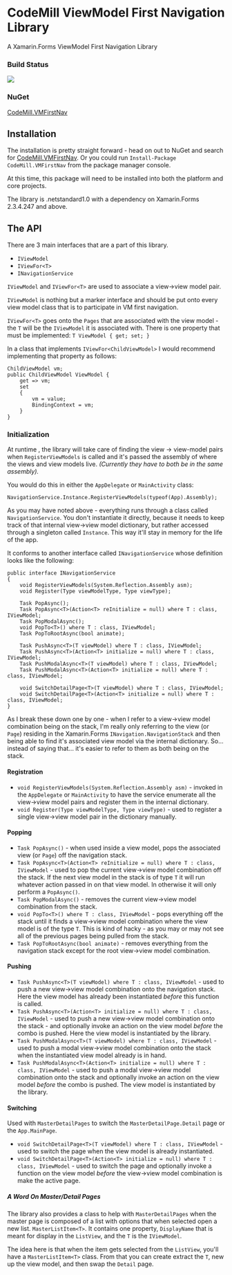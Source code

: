 # CodeMill ViewModel First Navigation Library 
A Xamarin.Forms ViewModel First Navigation Library

### Build Status
![](https://ci.appveyor.com/api/projects/status/isojqjljf5v9xygj?svg=true)

### NuGet
[CodeMill.VMFirstNav](https://www.nuget.org/packages/CodeMill.VMFirstNav/)

## Installation
The installation is pretty straight forward - head on out to NuGet and search for [CodeMill.VMFirstNav](https://www.nuget.org/packages/CodeMill.VMFirstNav/). Or you could run `Install-Package CodeMill.VMFirstNav` from the package manager console.

At this time, this package will need to be installed into both the platform and core projects.

The library is .netstandard1.0 with a dependency on Xamarin.Forms 2.3.4.247 and above.

## The API
There are 3 main interfaces that are a part of this library.
- `IViewModel`
- `IViewFor<T>`
- `INavigationService`

`IViewModel` and `IViewFor<T>` are used to associate a view->view model pair.

`IViewModel` is nothing but a marker interface and should be put onto every view model class that is to participate in VM first navigation.

`IViewFor<T>` goes onto the `Pages` that are associated with the view model - the `T` will be the `IViewModel` it is associated with. There is one property that must be implemented: `T ViewModel { get; set; }`

In a class that implements `IViewFor<ChildViewModel>` I would recommend implementing that property as follows:
```
ChildViewModel vm;
public ChildViewModel ViewModel { 
    get => vm; 
    set
    {
        vm = value;
        BindingContext = vm;
    }
}
```

### Initialization
At runtime , the library will take care of finding the view -> view-model pairs when ```RegisterViewModels``` is called and it's passed the assembly of where the views and view models live. _(Currently they have to both be in the same assembly)._

You would do this in either the `AppDelegate` or `MainActivity` class:

```
NavigationService.Instance.RegisterViewModels(typeof(App).Assembly);
```

As you may have noted above - everything runs through a class called `NavigationService`. You don't instantiate it directly, because it needs to keep track of that internal view->view model dictionary, but rather accessed through a singleton called `Instance`. This way it'll stay in memory for the life of the app.

It conforms to another interface called `INavigationService` whose definition looks like the following:

```
public interface INavigationService
{
    void RegisterViewModels(System.Reflection.Assembly asm);
    void Register(Type viewModelType, Type viewType);

    Task PopAsync();
    Task PopAsync<T>(Action<T> reInitialize = null) where T : class, IViewModel;
    Task PopModalAsync();
    void PopTo<T>() where T : class, IViewModel;
    Task PopToRootAsync(bool animate);
    
    Task PushAsync<T>(T viewModel) where T : class, IViewModel;
    Task PushAsync<T>(Action<T> initialize = null) where T : class, IViewModel;
    Task PushModalAsync<T>(T viewModel) where T : class, IViewModel;
    Task PushModalAsync<T>(Action<T> initialize = null) where T : class, IViewModel;
       
    void SwitchDetailPage<T>(T viewModel) where T : class, IViewModel; 
    void SwitchDetailPage<T>(Action<T> initialize = null) where T : class, IViewModel;    
}
```
As I break these down one by one - when I refer to a view->view model combination being on the stack, I'm really only referring to the view (or `Page`) residing in the Xamarin.Forms `INavigation.NavigationStack` and then being able to find it's associated view model via the internal dictionary. So... instead of saying that... it's easier to refer to them as both being on the stack.

#### Registration
- `void RegisterViewModels(System.Reflection.Assembly asm)` - invoked in the `AppDelegate` or `MainActivity` to have the service enumerate all the view->view model pairs and register them in the internal dictionary.
- `void Register(Type viewModelType, Type viewType)` - used to register a single view->view model pair in the dictionary manually.

#### Popping
- `Task PopAsync()` - when used inside a view model, pops the associated view (or `Page`) off the navigation stack.
- `Task PopAsync<T>(Action<T> reInitialize = null) where T : class, IViewModel` - used to pop the current view->view model combination off the stack. If the next view model in the stack is of type `T` it will run whatever action passed in on that view model. In otherwise it will only perform a `PopAsync()`.
- `Task PopModalAsync()` - removes the current view->view model combination from the stack.
- `void PopTo<T>() where T : class, IViewModel` - pops everything off the stack until it finds a view->view model combination where the view model is of the type `T`. This is kind of hacky - as you may or may not see all of the previous pages being pulled from the stack.
- `Task PopToRootAsync(bool animate)` - removes everything from the navigation stack except for the root view->view model combination.

#### Pushing
- `Task PushAsync<T>(T viewModel) where T : class, IViewModel` - used to push a new view->view model combination onto the navigation stack. Here the view model has already been instantiated _before_ this function is called.
- `Task PushAsync<T>(Action<T> initialize = null) where T : class, IViewModel` - used to push a new view->view model combination onto the stack - and optionally invoke an action on the view model _before_ the combo is pushed. Here the view model is instantiated by the library.
- `Task PushModalAsync<T>(T viewModel) where T : class, IViewModel` - used to push a modal view->view model combination onto the stack when the instantiated view model already is in hand.
- `Task PushModalAsync<T>(Action<T> initialize = null) where T : class, IViewModel` - used to push a modal view->view model combination onto the stack and optionally invoke an action on the view model _before_ the combo is pushed. The view model is instantiated by the library.

#### Switching
Used with `MasterDetailPages` to switch the `MasterDetailPage.Detail` page or the `App.MainPage`.

- `void SwitchDetailPage<T>(T viewModel) where T : class, IViewModel` - used to switch the page when the view model is already instantiated.
- `void SwitchDetailPage<T>(Action<T> initialize = null) where T : class, IViewModel` - used to switch the page and optionally invoke a function on the view model _before_ the view->view model combination is make the active page.

##### A Word On Master/Detail Pages
The library also provides a class to help with `MasterDetailPages` when the master page is composed of a list with options that when selected open a new list. `MasterListItem<T>`. It contains one property, `DisplayName` that is meant for display in the `ListView`, and the `T` is the `IViewModel`.

The idea here is that when the item gets selected from the `ListView`, you'll have a `MasterListItem<T>` class. From that you can create extract the `T`, new up the view model, and then swap the `Detail` page.